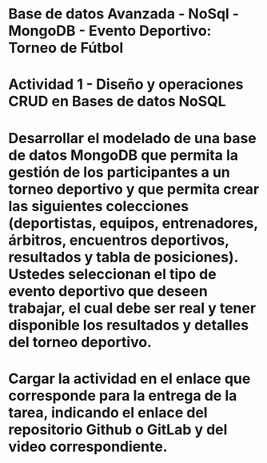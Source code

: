 # Base de datos Avanzada - NoSql - MongoDB - Evento Deportivo: Torneo de Fútbol

# Actividad 1 - Diseño y operaciones CRUD en Bases de datos NoSQL

# Desarrollar el modelado de una base de datos MongoDB que permita la gestión de los participantes a un torneo deportivo y que permita crear las siguientes colecciones (deportistas, equipos, entrenadores, árbitros, encuentros deportivos, resultados y tabla de posiciones). Ustedes seleccionan el tipo de evento deportivo que deseen trabajar, el cual debe ser real y tener disponible los resultados y detalles del torneo deportivo.

# Cargar la actividad en el enlace que corresponde para la entrega de la tarea, indicando el enlace del repositorio Github o GitLab y del video correspondiente.
